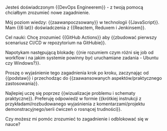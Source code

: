 Jesteś doświadczonym {{DevOps Engineerem}} - z twoją pomocą chciałbym zrozumieć nowe zagadnienie.

Mój poziom wiedzy: {{zaawanpoczsowany}} w technologii {{JavaScript}}.
Mam {{6 lat}} doświadczenia z {{Reactem, Reduxem i Jenkinsem}}.

Cel nauki: Chcę zrozumieć {{GitHub Actions}} aby {{zbudować pierwszy scenariusz CI/CD w repozytorium na GitHubie}}.

Napotykam następującą blokadę: {{nie rozumiem czym różni się job od workflow i na jakim systemie powinny być uruchamiane zadania - Ubuntu czy Windows?}}.

Proszę o wyjaśnienie tego zagadnienia krok po kroku, zaczynając od {{podstaw}} i przechodząc do {{zaawansowanych aspektów/praktycznego zastosowania}}.

Najlepiej uczę się poprzez {{wizualizacje problemu i schematy praktyczne}}.
Preferuję odpowiedź w formie {{krótkiej instrukcji z przykładami/rozbudowanego wyjaśnienia z komentarzami/projektu demonstracyjnego/serii ćwiczeń o rosnącej trudności}}.

Czy możesz mi pomóc zrozumieć to zagadnienie i odblokować się w nauce?